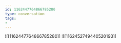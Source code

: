 ```yaml
---
id: 1162447764866785280
type: conversation
tags:
- 
---
```

![[1162447764866785280]]
![[1162452749440520193]]

